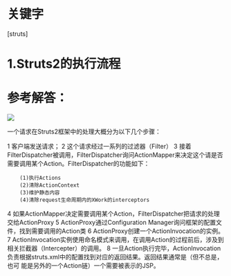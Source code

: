 # 关键字

 \[struts\]

# 1.Struts2的执行流程 


# 参考解答：
![](/assets/1.png)

一个请求在Struts2框架中的处理大概分为以下几个步骤：

1 客户端发送请求；
2 这个请求经过一系列的过滤器（Filter）
3 接着FilterDispatcher被调用，FilterDispatcher询问ActionMapper来决定这个请是否需要调用某个Action。FilterDispatcher的功能如下：

        (1)执行Actions
        (2)清除ActionContext
        (3)维护静态内容
        (4)清除request生命周期内的XWork的interceptors

4 如果ActionMapper决定需要调用某个Action，FilterDispatcher把请求的处理交给ActionProxy
5 ActionProxy通过Configuration Manager询问框架的配置文件，找到需要调用的Action类
6 ActionProxy创建一个ActionInvocation的实例。
7 ActionInvocation实例使用命名模式来调用，在调用Action的过程前后，涉及到相关拦截器（Intercepter）的调用。
8 一旦Action执行完毕，ActionInvocation负责根据struts.xml中的配置找到对应的返回结果。返回结果通常是（但不总是，也可 能是另外的一个Action链）一个需要被表示的JSP。